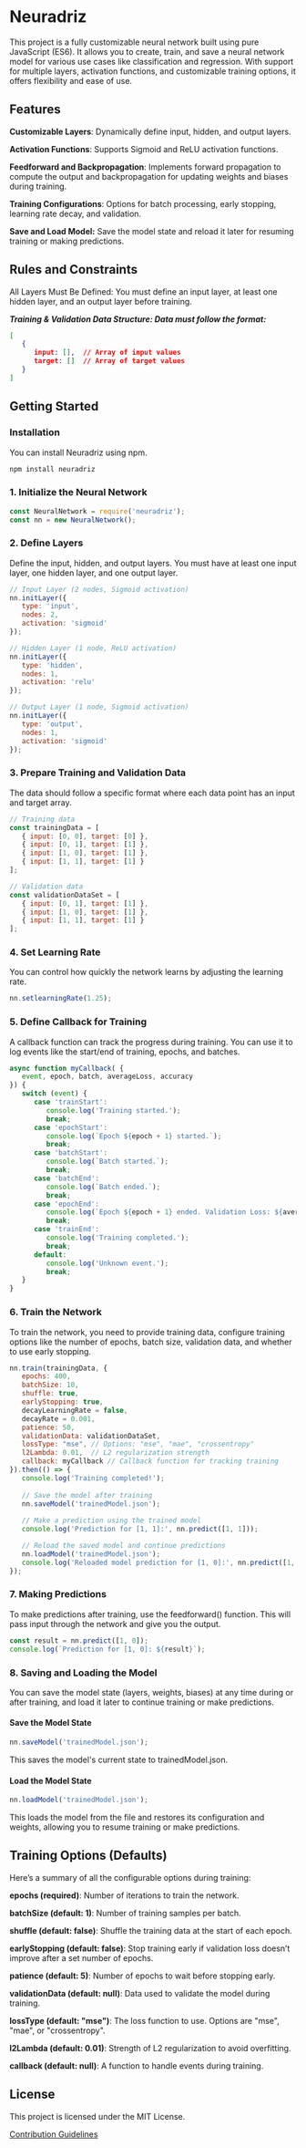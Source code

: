 # Neuradriz 

This project is a fully customizable neural network built using pure JavaScript (ES6). It allows you to create, train, and save a neural network model for various use cases like classification and regression. With support for multiple layers, activation functions, and customizable training options, it offers flexibility and ease of use.

## Features

**Customizable Layers**: Dynamically define input, hidden, and output layers.

**Activation Functions**: Supports Sigmoid and ReLU activation functions.

**Feedforward and Backpropagation**: Implements forward propagation to compute the output and backpropagation for updating weights and biases during training.

**Training Configurations**: Options for batch processing, early stopping, learning rate decay, and validation.

**Save and Load Model:** Save the model state and reload it later for resuming training or making predictions.


## Rules and Constraints

All Layers Must Be Defined: You must define an input layer, at least one hidden layer, and an output layer before training.

***Training & Validation Data Structure: Data must follow the format:***

```json
[
   {
      input: [],  // Array of input values
      target: []  // Array of target values
   }
]
```


## Getting Started

### Installation

You can install Neuradriz using npm.

```bash
npm install neuradriz
```

### 1. Initialize the Neural Network

```javascript
const NeuralNetwork = require('neuradriz');
const nn = new NeuralNetwork();
```

### 2. Define Layers

Define the input, hidden, and output layers. You must have at least one input layer, one hidden layer, and one output layer.

```javascript
// Input Layer (2 nodes, Sigmoid activation)
nn.initLayer({
   type: 'input',
   nodes: 2,
   activation: 'sigmoid'
});

// Hidden Layer (1 node, ReLU activation)
nn.initLayer({
   type: 'hidden',
   nodes: 1,
   activation: 'relu'
});

// Output Layer (1 node, Sigmoid activation)
nn.initLayer({
   type: 'output',
   nodes: 1,
   activation: 'sigmoid'
});
```

### 3. Prepare Training and Validation Data

The data should follow a specific format where each data point has an input and target array.

```javascript
// Training data
const trainingData = [
   { input: [0, 0], target: [0] },
   { input: [0, 1], target: [1] },
   { input: [1, 0], target: [1] },
   { input: [1, 1], target: [1] }
];

// Validation data
const validationDataSet = [
   { input: [0, 1], target: [1] },
   { input: [1, 0], target: [1] },
   { input: [1, 1], target: [1] }
];
```

### 4. Set Learning Rate

You can control how quickly the network learns by adjusting the learning rate.

```javascript
nn.setlearningRate(1.25);
```

### 5. Define Callback for Training

A callback function can track the progress during training. You can use it to log events like the start/end of training, epochs, and batches.

```javascript
async function myCallback( {
   event, epoch, batch, averageLoss, accuracy
}) {
   switch (event) {
      case 'trainStart':
         console.log('Training started.');
         break;
      case 'epochStart':
         console.log(`Epoch ${epoch + 1} started.`);
         break;
      case 'batchStart':
         console.log(`Batch started.`);
         break;
      case 'batchEnd':
         console.log(`Batch ended.`);
         break;
      case 'epochEnd':
         console.log(`Epoch ${epoch + 1} ended. Validation Loss: ${averageLoss}, Accuracy: ${accuracy}`);
         break;
      case 'trainEnd':
         console.log('Training completed.');
         break;
      default:
         console.log('Unknown event.');
         break;
   }
}
```

### 6. Train the Network

To train the network, you need to provide training data, configure training options like the number of epochs, batch size, validation data, and whether to use early stopping.

```javascript
nn.train(trainingData, {
   epochs: 400,
   batchSize: 10,
   shuffle: true,
   earlyStopping: true,
   decayLearningRate = false,
   decayRate = 0.001,
   patience: 50,
   validationData: validationDataSet,
   lossType: "mse", // Options: "mse", "mae", "crossentropy"
   l2Lambda: 0.01,  // L2 regularization strength
   callback: myCallback // Callback function for tracking training
}).then(() => {
   console.log('Training completed!');
   
   // Save the model after training
   nn.saveModel('trainedModel.json');
   
   // Make a prediction using the trained model
   console.log('Prediction for [1, 1]:', nn.predict([1, 1]));

   // Reload the saved model and continue predictions
   nn.loadModel('trainedModel.json');
   console.log('Reloaded model prediction for [1, 0]:', nn.predict([1, 0]));
});
```

### 7. Making Predictions

To make predictions after training, use the feedforward() function. This will pass input through the network and give you the output.

```javascript
const result = nn.predict([1, 0]);
console.log(`Prediction for [1, 0]: ${result}`);
```

### 8. Saving and Loading the Model

You can save the model state (layers, weights, biases) at any time during or after training, and load it later to continue training or make predictions.

#### Save the Model State

```javascript
nn.saveModel('trainedModel.json');
```

This saves the model's current state to trainedModel.json.

#### Load the Model State

```javascript
nn.loadModel('trainedModel.json');
``` 
This loads the model from the file and restores its configuration and weights, allowing you to resume training or make predictions.

## Training Options (Defaults)

Here’s a summary of all the configurable options during training:

**epochs (required)**: Number of iterations to train the network.

**batchSize (default: 1)**: Number of training samples per batch.

**shuffle (default: false)**: Shuffle the training data at the start of each epoch.

**earlyStopping (default: false)**: Stop training early if validation loss doesn’t improve after a set number of epochs.

**patience (default: 5)**: Number of epochs to wait before stopping early.

**validationData (default: null)**: Data used to validate the model during training.

**lossType (default: "mse")**: The loss function to use. Options are "mse", "mae", or "crossentropy".

**l2Lambda (default: 0.01)**: Strength of L2 regularization to avoid overfitting.

**callback (default: null)**: A function to handle events during training.


## License

This project is licensed under the MIT License.

[Contribution Guidelines](https://github.com/harshtiwari47/neuradriz/blob/main/contribution.md)


